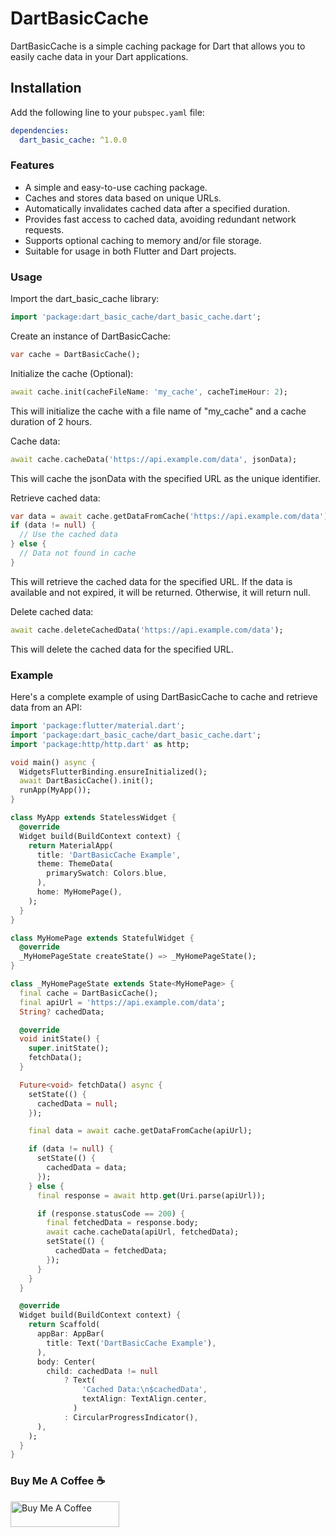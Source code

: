 # DartBasicCache

DartBasicCache is a simple caching package for Dart that allows you to easily cache data in your Dart applications.

## Installation

Add the following line to your `pubspec.yaml` file:

```yaml
dependencies:
  dart_basic_cache: ^1.0.0
```

### Features

* A simple and easy-to-use caching package.
* Caches and stores data based on unique URLs.
* Automatically invalidates cached data after a specified duration.
* Provides fast access to cached data, avoiding redundant network requests.
* Supports optional caching to memory and/or file storage.
* Suitable for usage in both Flutter and Dart projects.

### Usage

Import the dart_basic_cache library:

```dart
import 'package:dart_basic_cache/dart_basic_cache.dart';
```

Create an instance of DartBasicCache:

```dart
var cache = DartBasicCache();
```

Initialize the cache (Optional):

```dart
await cache.init(cacheFileName: 'my_cache', cacheTimeHour: 2);
```

This will initialize the cache with a file name of "my_cache" and a cache duration of 2 hours.

Cache data:

```dart
await cache.cacheData('https://api.example.com/data', jsonData);
```

This will cache the jsonData with the specified URL as the unique identifier.

Retrieve cached data:

```dart
var data = await cache.getDataFromCache('https://api.example.com/data');
if (data != null) {
  // Use the cached data
} else {
  // Data not found in cache
}
```

This will retrieve the cached data for the specified URL. If the data is available and not expired, it will be returned. Otherwise, it will return null.

Delete cached data:

```dart
await cache.deleteCachedData('https://api.example.com/data');
```

This will delete the cached data for the specified URL.

### Example

Here's a complete example of using DartBasicCache to cache and retrieve data from an API:

```dart
import 'package:flutter/material.dart';
import 'package:dart_basic_cache/dart_basic_cache.dart';
import 'package:http/http.dart' as http;

void main() async {
  WidgetsFlutterBinding.ensureInitialized();
  await DartBasicCache().init();
  runApp(MyApp());
}

class MyApp extends StatelessWidget {
  @override
  Widget build(BuildContext context) {
    return MaterialApp(
      title: 'DartBasicCache Example',
      theme: ThemeData(
        primarySwatch: Colors.blue,
      ),
      home: MyHomePage(),
    );
  }
}

class MyHomePage extends StatefulWidget {
  @override
  _MyHomePageState createState() => _MyHomePageState();
}

class _MyHomePageState extends State<MyHomePage> {
  final cache = DartBasicCache();
  final apiUrl = 'https://api.example.com/data';
  String? cachedData;

  @override
  void initState() {
    super.initState();
    fetchData();
  }

  Future<void> fetchData() async {
    setState(() {
      cachedData = null;
    });

    final data = await cache.getDataFromCache(apiUrl);

    if (data != null) {
      setState(() {
        cachedData = data;
      });
    } else {
      final response = await http.get(Uri.parse(apiUrl));

      if (response.statusCode == 200) {
        final fetchedData = response.body;
        await cache.cacheData(apiUrl, fetchedData);
        setState(() {
          cachedData = fetchedData;
        });
      }
    }
  }

  @override
  Widget build(BuildContext context) {
    return Scaffold(
      appBar: AppBar(
        title: Text('DartBasicCache Example'),
      ),
      body: Center(
        child: cachedData != null
            ? Text(
                'Cached Data:\n$cachedData',
                textAlign: TextAlign.center,
              )
            : CircularProgressIndicator(),
      ),
    );
  }
}

```

### Buy Me A Coffee ☕️

<a href="https://www.buymeacoffee.com/altaysakarya" target="_blank"><img src="https://cdn.buymeacoffee.com/buttons/default-orange.png" alt="Buy Me A Coffee" height="41" width="174"></a>